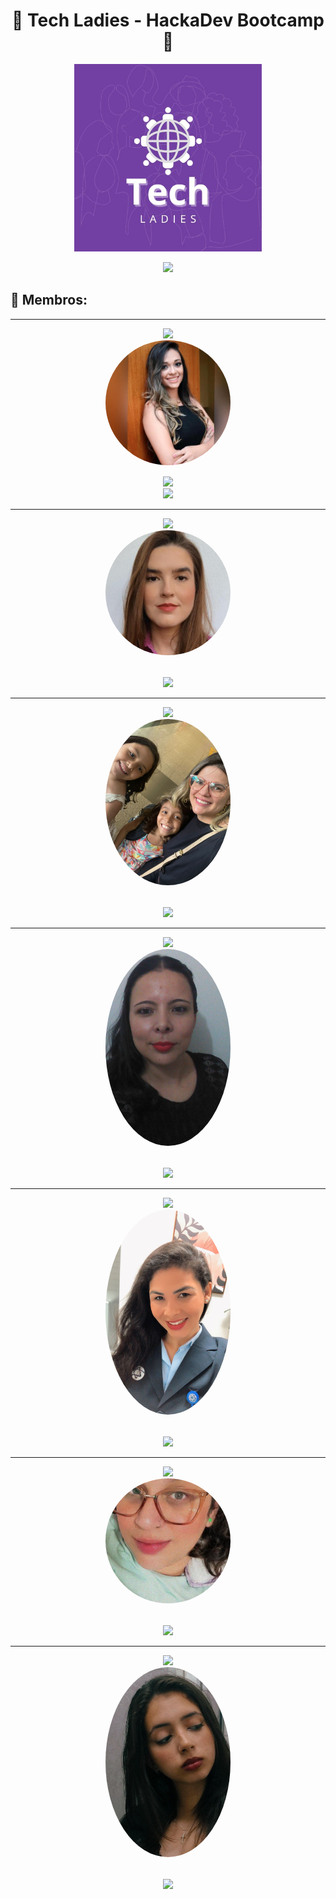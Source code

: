 <h1 align="center">🌟 Tech Ladies - HackaDev Bootcamp 🌟</h1>

<p align="center">
  <img src="assets/img/tech_ladies_logo.jpg" width="300px"/>
</p>

<p align="center">
 <img src="https://readme-typing-svg.demolab.com?font=Fira+Code&duration=1500&pause=1000&color=7B51A6&center=true&vCenter=true&multiline=true&width=1200&height=100&lines=Bem-vindos+ao+reposit%C3%B3rio+do+grupo+Tech+Ladies!+;Aqui%2C+12+mulheres+incr%C3%ADveis+unem+suas+for%C3%A7as+e+talentos+em+um+HackaDev+desafiador.+;Abaixo%2C+voc%C3%AA+pode+conhecer+cada+uma+de+n%C3%B3s+e+o+projeto+empolgante+em+que+estamos+trabalhando."  />
</p>

## 🌷 Membros:

---

<!-- Ana Karolina Souza -->

<p align="center">
<!-- nome -->
 <img src="https://readme-typing-svg.demolab.com?font=Fira+Code&duration=1500&pause=1000&color=E4D5F2&center=true&vCenter=true&multiline=true&width=300&lines=Ana+Karolina+Souza" />
 <br>
 <!-- foto -->
    <img src="assets/img/ana_karolina_souza.jpeg" alt="Ana Karolina Souza" width="200px" style="border-radius: 50%; margin-bottom: 15px;"/><br>
    <!-- about -->
    <img src="https://readme-typing-svg.demolab.com?font=Fira+Code&size=16&duration=1500&pause=1000&color=7B51A6&center=true&vCenter=true&multiline=true&width=500&height=70&lines=Em+transi%C3%A7%C3%A3o+de+carreira+para+a+%C3%A1rea+de+tecnologia.+;Arquiteta%2C+aut%C3%B4noma%2C+em+busca+de+novos+desafios." /></a>
<br>
<!-- github -->
    <a href="https://github.com/anakarolws" target="_blank"><img src="https://img.shields.io/badge/GitHub-100000?style=for-the-badge&logo=github&logoColor=white"></a>
</p>

---

<!-- Denise Carvalho -->

<p align="center">
<!-- nome -->
 <img src="https://readme-typing-svg.demolab.com?font=Fira+Code&duration=1500&pause=1000&color=E4D5F2&center=true&vCenter=true&multiline=true&width=300&lines=Denise+Carvalho"  />
 <br>
 <!-- foto -->
    <img src="assets/img/denise_carvalho.jpeg" alt="Denise Carvalho" width="200px" style="border-radius: 50%; margin-bottom: 15px;"/><br>
    <!-- about -->
    
<br>
<!-- github -->
    <a href="https://github.com/DeCBastos" target="_blank"><img src="https://img.shields.io/badge/GitHub-100000?style=for-the-badge&logo=github&logoColor=white"></a>
</p>

---

<!-- Gisely Meneses de Oliveira -->

<p align="center">
<!-- nome -->
 <img src="https://readme-typing-svg.demolab.com?font=Fira+Code&duration=1500&pause=1000&color=E4D5F2&center=true&vCenter=true&multiline=true&lines=Gisely+Meneses+de+Oliveira"  />
 <br>
 <!-- foto -->
    <img src="assets/img/gisely_meneses_de_oliveira.jpg" alt="Gisely Meneses de Oliveira" width="200px" style="border-radius: 50%; margin-bottom: 15px;"/><br>
    <!-- about -->
    
<br>
<!-- github -->
    <a href="https://github.com/XL-MO" target="_blank"><img src="https://img.shields.io/badge/GitHub-100000?style=for-the-badge&logo=github&logoColor=white"></a>
</p>

---

<!-- Grazielly Anastacio da Cunha -->

<p align="center">
<!-- nome -->
 <img src="https://readme-typing-svg.demolab.com?font=Fira+Code&duration=1500&pause=1000&color=E4D5F2&center=true&vCenter=true&multiline=true&lines=Grazielly+Anastacio+da+Cunha" />
 <br>
 <!-- foto -->
    <img src="assets/img/grazielly_anastacio_da_cunha.jpg" alt="Grazielly Anastacio da Cunha" width="200px" style="border-radius: 50%; margin-bottom: 15px;"/><br>
    <!-- about -->
    
<br>
<!-- github -->
    <a href="https://github.com/grazielly-ac" target="_blank"><img src="https://img.shields.io/badge/GitHub-100000?style=for-the-badge&logo=github&logoColor=white"></a>
</p>

---

<!-- Josielly Tomas da Fonseca Macedo -->

<p align="center">
<!-- nome -->
 <img src="https://readme-typing-svg.demolab.com?font=Fira+Code&duration=1500&pause=1000&color=E4D5F2&center=true&vCenter=true&multiline=true&lines=Josielly+Tomas+da+Fonseca+Macedo"  />
 <br>
 <!-- foto -->
    <img src="assets/img/josielly_tomas_da_fonseca_macedo.jpg" alt="Josielly Tomas da Fonseca Macedo" width="200px" style="border-radius: 50%; margin-bottom: 15px;"/><br>
    <!-- about -->
    
<br>
<!-- github -->
    <a href="https://github.com/JosiellyTomas" target="_blank"><img src="https://img.shields.io/badge/GitHub-100000?style=for-the-badge&logo=github&logoColor=white"></a>
</p>

---

<!-- Julie Carlett Veloso -->

<p align="center">
<!-- nome -->
<img src="https://readme-typing-svg.demolab.com?font=Fira+Code&duration=1500&pause=1000&color=E4D5F2&center=true&vCenter=true&multiline=true&lines=Julie+Carlett+Veloso"/>
 <br>
 <!-- foto -->
    <img src="assets/img/julie_carlett_veloso.jpeg" alt="Julie Carlett Veloso" width="200px" style="border-radius: 50%; margin-bottom: 15px;"/><br>
    <!-- about -->
    
<br>
<!-- github -->
    <a href="https://github.com/jucarlett" target="_blank"><img src="https://img.shields.io/badge/GitHub-100000?style=for-the-badge&logo=github&logoColor=white"></a>
</p>

---

<!-- Kamylle Vitoria Duarte de Oliveira -->

<p align="center">
<!-- nome -->
<img src="https://readme-typing-svg.demolab.com?font=Fira+Code&duration=1500&pause=1000&color=E4D5F2&center=true&vCenter=true&multiline=true&width=450&lines=Kamylle+Vitoria+Duarte+de+Oliveira" />
 <br>
 <!-- foto -->
    <img src="assets/img/kamylle_vitoria_duarte_de_oliveira.jpg" alt="Kamylle Vitoria Duarte de Oliveira" width="200px" style="border-radius: 50%; margin-bottom: 15px;"/><br>
    <!-- about -->
    
<br>
<!-- github -->
    <a href="https://github.com/kvduarte" target="_blank"><img src="https://img.shields.io/badge/GitHub-100000?style=for-the-badge&logo=github&logoColor=white"></a>
</p>
